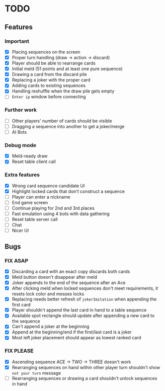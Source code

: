 # TODO

## Features
### Important
- [x] Placing sequences on the screen
- [x] Proper turn handling (draw -> action -> discard)
- [x] Player should be able to rearrange cards
- [x] Initial meld (51 points and at least one pure sequence)
- [x] Drawing a card from the discard pile
- [x] Replacing a joker with the proper card
- [x] Adding cards to existing sequences
- [x] Handling reshuffle when the draw pile gets empty 
- [ ] `Enter ip` window before connecting

### Further work
- [ ] Other players' number of cards should be visible
- [ ] Dragging a sequence into another to get a joker/merge
- [ ] AI Bots

### Debug mode
- [x] Meld-ready draw
- [x] Reset table client call

### Extra features
- [x] Wrong card sequence candidate UI
- [x] Highlight locked cards that don't construct a sequence
- [ ] Player can enter a nickname
- [ ] End game screen
- [ ] Continue playing for 2nd and 3rd places
- [ ] Fast emulation using 4 bots with data gathering
- [ ] Reset table server call
- [ ] Chat
- [ ] Nicer UI

## Bugs
### FIX ASAP
- [x] Discarding a card with an exact copy discards both cards
- [x] Meld button doesn't disappear after meld
- [x] Joker appends to the end of the sequence after an Ace
- [x] After clicking meld when locked sequences don't meet requirements, it resets lock color and messes locks
- [x] Replacing needs better refresh of `jokerImitation` when appending the first card
- [x] Player shouldn't append the last card in hand to a table sequence
- [x] Available spot rectangle should update after appending a new card to the sequence
- [x] Can't append a joker at the beginning
- [x] Append at the beginning/end if the first/last card is a joker
- [x] Most left joker placement should appear as lowest ranked card

### FIX PLEASE
- [x] Ascending sequence ACE -> TWO -> THREE doesn't work
- [x] Rearranging sequences on hand within other player turn shouldn't show `not your turn` message
- [ ] Rearranging sequences or drawing a card shouldn't unlock sequences in hand

